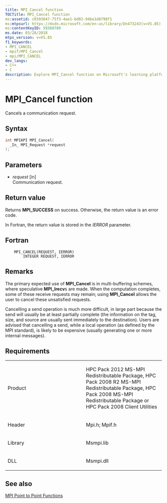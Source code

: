 ```yaml
---
title: MPI_Cancel function
TOCTitle: MPI_Cancel function
ms:assetid: c0393047-75f3-4ae1-bd02-94be1d8798f1
ms:mtpsurl: https://msdn.microsoft.com/en-us/library/Dn473243(v=VS.85)
ms:contentKeyID: 59360789
ms.date: 03/28/2018
mtps_version: v=VS.85
f1_keywords:
- MPI_CANCEL
- mpif/MPI_Cancel
- mpi/MPI_CANCEL
dev_langs:
- C++
- C
description: Explore MPI_Cancel function on Microsoft's learning platform. Understand its syntax, parameters, return values, and its use in multi-buffering schemes.
---
```


# MPI\_Cancel function

Cancels a communication request.

## Syntax

``` c++
int MPIAPI MPI_Cancel(
  _In_ MPI_Request *request
);
```

## Parameters

  - *request* \[in\]  
    Communication request.

## Return value

Returns **MPI\_SUCCESS** on success. Otherwise, the return value is an error code.

In Fortran, the return value is stored in the *IERROR* parameter.

## Fortran

``` FORTRAN
    MPI_CANCEL(REQUEST, IERROR)
        INTEGER REQUEST, IERROR
```

## Remarks

The primary expected use of **MPI\_Cancel** is in multi-buffering schemes, where speculative **MPI\_Irecv**s are made.  When the computation completes, some of these receive requests may remain; using **MPI\_Cancel** allows the user to cancel these unsatisfied requests.

Cancelling a send operation is much more difficult, in large part because the send will usually be at least partially complete (the information on the tag, size, and source are usually sent immediately to the destination).
Users are advised that cancelling a send, while a local operation (as defined by the MPI standard), is likely to be expensive (usually generating one or more internal messages).

## Requirements

<table>
<colgroup>
<col style="width: 50%" />
<col style="width: 50%" />
</colgroup>
<tbody>
<tr class="odd">
<td><p>Product</p></td>
<td><p>HPC Pack 2012 MS-MPI Redistributable Package, HPC Pack 2008 R2 MS-MPI Redistributable Package, HPC Pack 2008 MS-MPI Redistributable Package or HPC Pack 2008 Client Utilities</p></td>
</tr>
<tr class="even">
<td><p>Header</p></td>
<td>Mpi.h;
Mpif.h</td>
</tr>
<tr class="odd">
<td><p>Library</p></td>
<td>Msmpi.lib</td>
</tr>
<tr class="even">
<td><p>DLL</p></td>
<td>Msmpi.dll</td>
</tr>
</tbody>
</table>


## See also

[MPI Point to Point Functions](mpi-point-to-point-functions.md)

